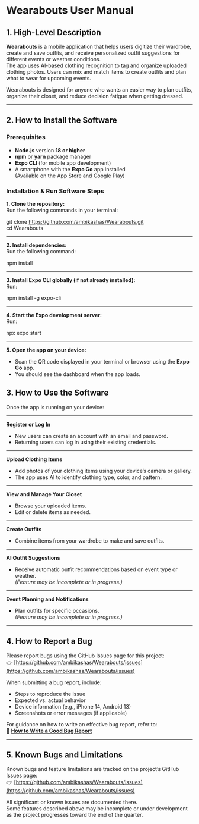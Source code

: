 # Wearabouts User Manual

## 1. High-Level Description

**Wearabouts** is a mobile application that helps users digitize their wardrobe, create and save outfits, and receive personalized outfit suggestions for different events or weather conditions.  
The app uses AI-based clothing recognition to tag and organize uploaded clothing photos. Users can mix and match items to create outfits and plan what to wear for upcoming events.

Wearabouts is designed for anyone who wants an easier way to plan outfits, organize their closet, and reduce decision fatigue when getting dressed.

---

## 2. How to Install the Software

### Prerequisites
- **Node.js** version **18 or higher**
- **npm** or **yarn** package manager
- **Expo CLI** (for mobile app development)
- A smartphone with the **Expo Go** app installed  
  (Available on the App Store and Google Play)

### Installation & Run Software Steps

**1. Clone the repository:**  
Run the following commands in your terminal:

git clone https://github.com/ambikashas/Wearabouts.git  
cd Wearabouts

---

**2. Install dependencies:**  
Run the following command:

npm install

---

**3. Install Expo CLI globally (if not already installed):**  
Run:

npm install -g expo-cli

---

**4. Start the Expo development server:**  
Run:

npx expo start

---

**5. Open the app on your device:**  
- Scan the QR code displayed in your terminal or browser using the **Expo Go** app.  
- You should see the dashboard when the app loads.


## 3. How to Use the Software

Once the app is running on your device:

---

**Register or Log In**  
- New users can create an account with an email and password.  
- Returning users can log in using their existing credentials.

---

**Upload Clothing Items**  
- Add photos of your clothing items using your device’s camera or gallery.  
- The app uses AI to identify clothing type, color, and pattern.

---

**View and Manage Your Closet**  
- Browse your uploaded items.  
- Edit or delete items as needed.

---

**Create Outfits**  
- Combine items from your wardrobe to make and save outfits.

---

**AI Outfit Suggestions**  
- Receive automatic outfit recommendations based on event type or weather.  
  *(Feature may be incomplete or in progress.)*

---

**Event Planning and Notifications**  
- Plan outfits for specific occasions.  
  *(Feature may be incomplete or in progress.)*

---

## 4. How to Report a Bug

Please report bugs using the GitHub Issues page for this project:  
👉 [https://github.com/ambikashas/Wearabouts/issues](https://github.com/ambikashas/Wearabouts/issues)

When submitting a bug report, include:

- Steps to reproduce the issue  
- Expected vs. actual behavior  
- Device information (e.g., iPhone 14, Android 13)  
- Screenshots or error messages (if applicable)

For guidance on how to write an effective bug report, refer to:  
🔗 **[How to Write a Good Bug Report](https://www.testdevlab.com/blog/how-to-write-a-good-bug-report)**

---

## 5. Known Bugs and Limitations

Known bugs and feature limitations are tracked on the project’s GitHub Issues page:  
👉 [https://github.com/ambikashas/Wearabouts/issues](https://github.com/ambikashas/Wearabouts/issues)

All significant or known issues are documented there.  
Some features described above may be incomplete or under development as the project progresses toward the end of the quarter.